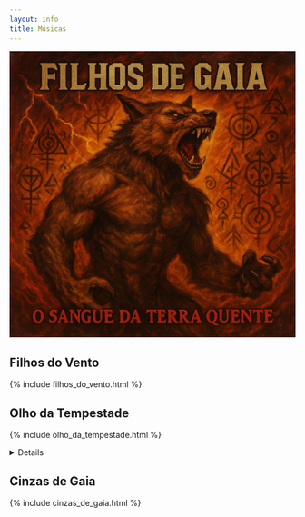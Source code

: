 ```yaml
---
layout: info
title: Músicas
---
```


![Banda tocando em um palco](./images/filhos_de_gaia_cover_feature.jpg)

## Filhos do Vento

{% include filhos_do_vento.html %}

## Olho da Tempestade

{% include olho_da_tempestade.html %}

<details>
  <summary>Details</summary>
[Verso 1]
O sangue queima sob a lua cheia,
Círculo traçado com cinzas e dor.
Nos ossos dançam memórias antigas,
Rugem os mortos, chamando o terror.

[Pré-Refrão]
No véu entre mundos, ergue-se a chama,
O espírito uiva — o tempo se inflama!

[Refrão]
No olho da tempestade eu vejo —
Futuro, ruína, glória e morte!
Relâmpagos rasgam o segredo,
E o destino ruge com sua sorte!
No olho da tempestade...
Sou visão, sou garra, sou corte!

[Verso 2]
O tambor ecoa, pulsa a Verdade,
Raízes gritam sob a pele do chão.
A Wyrm espreita, camuflada em vaidade,
Mas o presságio corta como um trovão.

[Pré-Refrão]
Tomo o fôlego do tempo quebrado,
No espelho da Lua, o caos selado!

[Refrão]
No olho da tempestade eu vejo —
Futuro, ruína, glória e morte!
Relâmpagos rasgam o segredo,
E o destino ruge com sua sorte!
No olho da tempestade...
Sou visão, sou garra, sou corte!

[Ponte – sussurrada e crescente, como um mantra tribal]
Espírito Ancestral... guia a visão...
Mostra o caminho... no trovão...
Línguas de fogo... espelho quebrado...
Um Rei que cai... um Traidor marcado...

[Solo de guitarra – caótico e melódico, como o rasgo de um mundo se partindo]

[Último Refrão – gritado com fúria ritualística]
No olho da tempestade eu vejo —
Futuro, ruína, glória e morte!
Relâmpagos rasgam o segredo,
E o destino ruge com sua sorte!
No olho da tempestade...
Eu sou a voz da próxima corte!

[Final – fade out com tambores e sussurros de ventos]
...o tempo sangra no céu… o tempo sangra no céu…

</details>

## Cinzas de Gaia

{% include cinzas_de_gaia.html %}
